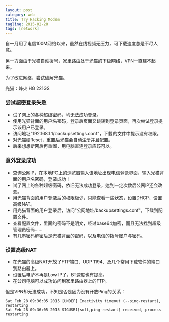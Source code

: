 ```yaml
---
layout: post
category: web
title: Try Hacking Modem
tagline: 2015-02-28
tags: [network]
---
```


自一月用了电信100M网络以来，虽然在线视频无压力，可下载速度总是不尽人意。

另一方面由于光猫自动拨号，家里路由处于光猫的下级网络，VPN一直建不起来。

为了改进网络，尝试破解光猫。

<!--more-->

光猫：烽火 HG 221GS

### 尝试超密登录失败

- 试了网上的各种超级密码，均无法成功登录。
- 使用光猫背面的用户名密码，登录后页面又跳转到登录页面，再次尝试登录提示该用户已登录。
- 访问地址"192.168.1.1/backupsettings.conf"，下载的文件中提示没有权限。
- 对光猫硬Reset，重置后光猫会自动注册并且配置。
- 后来想想断网后再重置，用电脑直连登录应该可以。

### 意外登录成功

- 查询公网IP，在本地PC上的浏览器输入该地址出现电信登录界面，输入光猫背面的用户名密码，登录成功！
- 试了网上的各种超级密码，依旧无法成功登录，达到一定次数后公网IP还会改变。
- 用光猫背面的用户登录后的权限极少，只能查看一些状态，设置DHCP，设置高级NAT。
- 用光猫背面的用户登录后，访问"公网地址/backupsettings.conf"，下载到配置文件。
- 查看配置文件，里面的密码不是明文，经过base64加密，而且无法找到超级管理员密码......
- 有几串密码解密后是光猫背面的密码，以及电信的拨号账户与密码。

### 设置高级NAT

- 在光猫的高级NAT开放了FTP端口、UDP 1194、及几个常用下载软件的端口到路由器上。
- 设置后电驴不再是Low IP了，BT速度也有提高。
- 在公司电脑可以成功访问到家里路由器上的FTP。

 
但是VPN却无法成功，不知是否是因为没有开放Ping的关系：
    
    Sat Feb 28 09:36:05 2015 [UNDEF] Inactivity timeout (--ping-restart), restarting
    Sat Feb 28 09:36:05 2015 SIGUSR1[soft,ping-restart] received, process restarting
    
